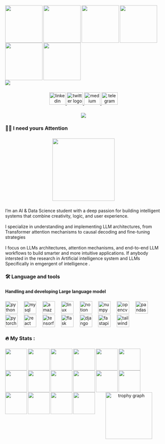<img align="left" height="10" src="https://media.giphy.com/media/AB2tJ2sKGJc1qMwBjx/giphy.gif"  />

###

<img align="left" height="120" src="https://media.giphy.com/media/AB2tJ2sKGJc1qMwBjx/giphy.gif"  />

###

<img align="left" height="120" src="https://media.giphy.com/media/inDXmAFK1SfoPJZ8gE/giphy.gif"  />

###

<img align="left" height="120" src="https://media0.giphy.com/media/v1.Y2lkPTc5MGI3NjExcG9leDFhNGZocWtlZmtjNm9jYTdkbjN2bXQyOWhnZnNvbDkydHM4ZSZlcD12MV9pbnRlcm5hbF9naWZfYnlfaWQmY3Q9Zw/d4He8F9bZx4ThhjkjV/giphy.gif"  />

###

<img align="left" height="120" src="https://media2.giphy.com/media/v1.Y2lkPTc5MGI3NjExMWY5NGV6MWp0b2x6eWVqa2Y0dmExMHZncDMyMDVhank3a3lnYzlpbCZlcD12MV9pbnRlcm5hbF9naWZfYnlfaWQmY3Q9Zw/uznAKa4IiuguBPOjcj/giphy.gif"  />

###

<img align="left" height="120" src="https://media0.giphy.com/media/v1.Y2lkPTc5MGI3NjExOWZxNWFjOHh0d3Jnc3dvYXowaW80em1qYmgxbTZyZXF5bnpjc3p1aSZlcD12MV9pbnRlcm5hbF9naWZfYnlfaWQmY3Q9Zw/DLLmMPrzP5965bYPdD/giphy.gif"  />

###

<img align="left" height="120" src="https://media2.giphy.com/media/v1.Y2lkPTc5MGI3NjExdnh3MDA5MTJ6YzNmeWZ3YTE1MGd4cDk3NGdlOXprM3hsb21laWVhciZlcD12MV9pbnRlcm5hbF9naWZfYnlfaWQmY3Q9Zw/H0xZHg3iPMIiko8wrN/giphy.gif"  />

###

<br clear="both">

<div>
  <img style="100%" src="https://capsule-render.vercel.app/api?type=blur&height=100&section=header&reversal=false&text=Vigneshwaran&fontSize=70&fontColor=FFFFFF&fontAlign=50&fontAlignY=50&stroke=-&animation=twinkling&desc=Let%20start%20Deep%20reseach&descSize=20&descAlign=51&descAlignY=90&textBg=false&color=random"  />
</div>

###

<div align="center">
  <a href="https://www.linkedin.com/in/vigneshwaran-p-613661264/" target="_blank">
    <img src="https://raw.githubusercontent.com/maurodesouza/profile-readme-generator/master/src/assets/icons/social/linkedin/default.svg" width="52" height="40" alt="linkedin logo"  />
  </a>
  <a href="https://x.com/Vigneshwaran2Ai" target="_blank">
    <img src="https://raw.githubusercontent.com/maurodesouza/profile-readme-generator/master/src/assets/icons/social/twitter/default.svg" width="52" height="40" alt="twitter logo"  />
  </a>
  <a href="https://medium.com/@vickythevgn" target="_blank">
    <img src="https://raw.githubusercontent.com/maurodesouza/profile-readme-generator/master/src/assets/icons/social/medium/default.svg" width="52" height="40" alt="medium logo"  />
  </a>
  <a href="https://t.me/+AfoQmnugMfM1NmNl" target="_blank">
    <img src="https://raw.githubusercontent.com/maurodesouza/profile-readme-generator/master/src/assets/icons/social/telegram/default.svg" width="52" height="40" alt="telegram logo"  />
  </a>
</div>

###

<div align="center">
  <img src="https://visitor-badge.laobi.icu/badge?page_id=Vigneshwaran.Vigneshwaran&"  />
</div>

###

<h3 align="left">👩‍💻  I need yours Attention</h3>

###

<div align="center">
  <img height="200" src="https://analyticsindiamag.com/wp-content/uploads/2022/01/ezgif.com-gif-maker-17.gif"  />
</div>

###

<p align="left">I’m an AI & Data Science student with a deep passion for building intelligent systems that combine creativity, logic, and user experience.<br><br>I specialize in understanding and implementing LLM architectures, from Transformer attention mechanisms to causal decoding and fine-tuning strategies <br><br>I focus on LLMs architectures, attention mechanisms, and end-to-end LLM workflows to build smarter and more intuitive applications. If anybody intersted in the research in Artificial intelligence system and LLMs Specifically in emgergent  of intelligence .</p>

###

<h3 align="left">🛠 Language and tools</h3>

###

<h4 align="left">Handling  and developing  Large language model</h4>

###

<div align="left">
  <img src="https://cdn.jsdelivr.net/gh/devicons/devicon/icons/python/python-original-wordmark.svg" height="40" alt="python logo"  />
  <img width="12" />
  <img src="https://cdn.simpleicons.org/mysql/4479A1" height="40" alt="mysql logo"  />
  <img width="12" />
  <img src="https://cdn.jsdelivr.net/gh/devicons/devicon/icons/amazonwebservices/amazonwebservices-line-wordmark.svg" height="40" alt="amazonwebservices logo"  />
  <img width="12" />
  <img src="https://cdn.jsdelivr.net/gh/devicons/devicon/icons/linux/linux-original.svg" height="40" alt="linux logo"  />
  <img width="12" />
  <img src="https://cdn.jsdelivr.net/gh/devicons/devicon/icons/notion/notion-original.svg" height="40" alt="notion logo"  />
  <img width="12" />
  <img src="https://cdn.jsdelivr.net/gh/devicons/devicon/icons/numpy/numpy-original.svg" height="40" alt="numpy logo"  />
  <img width="12" />
  <img src="https://cdn.jsdelivr.net/gh/devicons/devicon/icons/opencv/opencv-original.svg" height="40" alt="opencv logo"  />
  <img width="12" />
  <img src="https://cdn.jsdelivr.net/gh/devicons/devicon/icons/pandas/pandas-original.svg" height="40" alt="pandas logo"  />
  <img width="12" />
  <img src="https://cdn.jsdelivr.net/gh/devicons/devicon/icons/pytorch/pytorch-original.svg" height="40" alt="pytorch logo"  />
  <img width="12" />
  <img src="https://cdn.jsdelivr.net/gh/devicons/devicon/icons/react/react-original.svg" height="40" alt="react logo"  />
  <img width="12" />
  <img src="https://cdn.jsdelivr.net/gh/devicons/devicon/icons/tensorflow/tensorflow-original.svg" height="40" alt="tensorflow logo"  />
  <img width="12" />
  <img src="https://cdn.jsdelivr.net/gh/devicons/devicon/icons/flask/flask-original.svg" height="40" alt="flask logo"  />
  <img width="12" />
  <img src="https://cdn.jsdelivr.net/gh/devicons/devicon/icons/django/django-plain.svg" height="40" alt="django logo"  />
  <img width="12" />
  <img src="https://cdn.jsdelivr.net/gh/devicons/devicon/icons/fastapi/fastapi-original.svg" height="40" alt="fastapi logo"  />
  <img width="12" />
  <img src="https://cdn.jsdelivr.net/gh/devicons/devicon/icons/tailwindcss/tailwindcss-original-wordmark.svg" height="40" alt="tailwindcss logo"  />
</div>

###

<h3 align="left">🔥   My Stats :</h3>

###

<img align="left" height="70" src="https://media3.giphy.com/media/v1.Y2lkPTc5MGI3NjExams2NDZld3YwbHJ3MXJlODVkN3dydWdxY3AzcjZvbzJ3ZGN5ZDhkMyZlcD12MV9pbnRlcm5hbF9naWZfYnlfaWQmY3Q9Zw/2cPjL0aw7Zx6egt75W/giphy.gif"  />

###

<img align="left" height="70" src="https://media4.giphy.com/media/v1.Y2lkPTc5MGI3NjExMmhjbHJpYnJhOHY5ZjhyYjAyY21kdzNmNWxiOTB4NWEwaGdveTMzZiZlcD12MV9pbnRlcm5hbF9naWZfYnlfaWQmY3Q9Zw/f3AxgS3cJcDtqt39sn/giphy.gif"  />

###

<img align="left" height="70" src="https://media1.giphy.com/media/v1.Y2lkPTc5MGI3NjExY241NmZkYWE1dmlneDV3bDNkOGJ6dGNudmF6YmZpZnc5czlwNjJvbSZlcD12MV9pbnRlcm5hbF9naWZfYnlfaWQmY3Q9Zw/cEe1kOzp5vg8Xw92U1/giphy.gif"  />

###

<img align="left" height="70" src="https://media3.giphy.com/media/v1.Y2lkPTc5MGI3NjExeDcyeGVmcDIzb293ZGwyNmc5ZHF0cmFzMzFrM2w3bWNzMTBqYmlncSZlcD12MV9pbnRlcm5hbF9naWZfYnlfaWQmY3Q9Zw/ZcYONukAU7ihKtqJQI/giphy.gif"  />

###

<img align="left" height="70" src="https://media1.giphy.com/media/v1.Y2lkPTc5MGI3NjExYjVheDViMTJ5d3NobGVrb2trZ2M4djhkZWlubHhvMnZrdWdyYWF2OCZlcD12MV9pbnRlcm5hbF9naWZfYnlfaWQmY3Q9Zw/vF3jbCEGJPfNIAD28m/giphy.gif"  />

###

<img align="left" height="70" src="https://media3.giphy.com/media/v1.Y2lkPTc5MGI3NjExMXFzODdmNTlqYnYzMjh5bm43NnB3bmY0Y2JoY2k1bHZvNG5sbXh5OCZlcD12MV9pbnRlcm5hbF9naWZfYnlfaWQmY3Q9Zw/Fb5kkhQhUQW0lLnA5O/giphy.gif"  />

###

<img align="left" height="70" src="https://media0.giphy.com/media/v1.Y2lkPTc5MGI3NjExNzZyaW5tcHlxeTZjbjFpeW0xNmdmMDZ5MWR6YzBlazh1cTFibjVmNCZlcD12MV9pbnRlcm5hbF9naWZfYnlfaWQmY3Q9Zw/08wToMdpYVyQPUbJc1/giphy.gif"  />

###

<img align="left" height="70" src="https://media1.giphy.com/media/v1.Y2lkPTc5MGI3NjExYXExMmhwMXpjZjZjZG4wc3BzOWo3OHJpNWU2OG1ubXVkbXhxaWxwciZlcD12MV9pbnRlcm5hbF9naWZfYnlfaWQmY3Q9Zw/JR09s5kv1ApT6WM76V/giphy.gif"  />

###

<img align="left" height="70" src="https://media3.giphy.com/media/v1.Y2lkPTc5MGI3NjExNDBmcXV6c3V6aXV3MnRnazdpOXJva3R5ajh6MTZlYXBmcWJ0OXkzOSZlcD12MV9pbnRlcm5hbF9naWZfYnlfaWQmY3Q9Zw/w4kTuxzaW4agblFAY5/giphy.gif"  />

###

<img align="left" height="70" src="https://media3.giphy.com/media/v1.Y2lkPTc5MGI3NjExMjE2ejE4dnpnaWE4N2l4bnJkbjk4aHY2bm9xaGtiY252NmFmczVkbCZlcD12MV9pbnRlcm5hbF9naWZfYnlfaWQmY3Q9Zw/jKOhtkeMaECs0KjI3Y/giphy.gif"  />

###

<img align="left" height="70" src="https://media1.giphy.com/media/v1.Y2lkPTc5MGI3NjExYzdpbjByemxzbThidjc2bWI2czlsaWd5bDlrYzE4bmJ3MzF5dDhvaSZlcD12MV9pbnRlcm5hbF9naWZfYnlfaWQmY3Q9Zw/q3k1EhO0uIyyo96isd/giphy.gif"  />

###

<img align="left" height="70" src="https://media0.giphy.com/media/v1.Y2lkPTc5MGI3NjExMndsZDU0YTlsZ2ttdTVtY3Vxa2xweXVzc3pweXpneHBramQ0MWtmeSZlcD12MV9pbnRlcm5hbF9naWZfYnlfaWQmY3Q9Zw/EetutChFkoXfu9O1PN/giphy.gif"  />

###

<img align="left" height="70" src="https://media1.giphy.com/media/v1.Y2lkPTc5MGI3NjExeGw0bDJpcjRsOHB5cHBsdHFka3F5c292czVsMno4Yjg3cTB0dnc2aCZlcD12MV9pbnRlcm5hbF9naWZfYnlfaWQmY3Q9Zw/kUSbonI0s9QcARdUYo/giphy.gif"  />

###

<img align="left" height="70" src="https://media1.giphy.com/media/v1.Y2lkPTc5MGI3NjExbWVmMjhrOWtvYWV4YWVyMno1ZG44NWx6NHJtZXFvMGtoNXd4aTMyOSZlcD12MV9pbnRlcm5hbF9naWZfYnlfaWQmY3Q9Zw/Qij4dIN5wTxFMpQTnY/giphy.gif"  />

###

<img align="left" height="70" src="https://media3.giphy.com/media/v1.Y2lkPTc5MGI3NjExcmgxZ2N1OHdyYmFpZXBrcGg3ancxM2swdXgwbnB5b3VsMnVsZzg1dyZlcD12MV9pbnRlcm5hbF9naWZfYnlfaWQmY3Q9Zw/DG8hFpaeHX1pNDsjlC/giphy.gif"  />

###

<img align="left" height="70" src="https://media3.giphy.com/media/v1.Y2lkPTc5MGI3NjExbTJiYmFuNGZnZnByZzFxMDM0b3NuOWE2ZDRlODE3cG53ZjJnZzgzZCZlcD12MV9pbnRlcm5hbF9naWZfYnlfaWQmY3Q9Zw/YEbmDAdDpcoIImsZ8h/giphy.gif"  />

###

<div align="center">
  <img src="https://github-profile-trophy.vercel.app?username=Vigneshwaran&theme=dracula&column=-1&row=1&margin-w=8&margin-h=8&no-bg=false&no-frame=false&order=4" height="150" alt="trophy graph"  />
</div>

###
